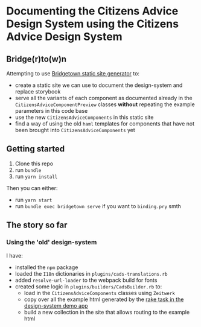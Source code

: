 # Documenting the Citizens Advice Design System using the Citizens Advice Design System

## Bridge(r)to(w)n

Attempting to use [Bridgetown static site generator](https://www.bridgetownrb.com/) to:

- create a static site we can use to document the design-system and replace storybook
- serve all the variants of each component as documented already in the `CitizensAdviceComponentPreview` classes **without** repeating the example parameters in this code base
- use the new `CitizensAdviceComponents` in this static site
- find a way of using the old `haml` templates for components that have not been brought into `CitizensAdviceComponents` yet

## Getting started

1. Clone this repo
2. run `bundle`
3. run `yarn install`

Then you can either:

- run `yarn start`
- run `bundle exec bridgetown serve` if you want to `binding.pry` smth

## The story so far

### Using the 'old' design-system

I have:

- installed the `npm` package
- loaded the `I18n` dictionaries in `plugins/cads-translations.rb`
- added `resolve-url-loader` to the webpack build for fonts
- created some logic in `plugins/builders/CadsBuilder.rb` to:
  - load in the `CitizensAdviceComponents` classes using `Zeitwerk`
  - copy over all the example html generated by the [rake task in the design-system demo app](https://github.com/citizensadvice/design-system/blob/master/demo/lib/tasks/generate_examples.rake)
  - build a new collection in the site that allows routing to the example html
